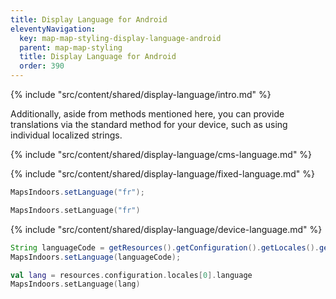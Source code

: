 ```yaml
---
title: Display Language for Android
eleventyNavigation:
  key: map-map-styling-display-language-android
  parent: map-map-styling
  title: Display Language for Android
  order: 390
---
```


<!-- Introduction -->
{% include "src/content/shared/display-language/intro.md" %}

Additionally, aside from methods mentioned here, you can provide translations via the standard method for your device, such as using individual localized strings.

<!-- CMS Language-->
{% include "src/content/shared/display-language/cms-language.md" %}

<!-- Fixed Language -->
{% include "src/content/shared/display-language/fixed-language.md" %}

<mi-tabs>
<mi-tab label="Java" tab-for="java"></mi-tab>
<mi-tab label="Kotlin" tab-for="kotlin"></mi-tab>
<mi-tab-panel id="java">

```java
MapsIndoors.setLanguage("fr");
```

</mi-tab-panel>
<mi-tab-panel id="kotlin">

```kotlin
MapsIndoors.setLanguage("fr")
```

</mi-tab-panel>
</mi-tabs>

<!-- Device Language -->
{% include "src/content/shared/display-language/device-language.md" %}

<mi-tabs>
<mi-tab label="Java" tab-for="java"></mi-tab>
<mi-tab label="Kotlin" tab-for="kotlin"></mi-tab>
<mi-tab-panel id="java">

```java
String languageCode = getResources().getConfiguration().getLocales().get(0).getLanguage();
MapsIndoors.setLanguage(languageCode);
```

</mi-tab-panel>
<mi-tab-panel id="kotlin">

```kotlin
val lang = resources.configuration.locales[0].language
MapsIndoors.setLanguage(lang)
```

</mi-tab-panel>
</mi-tabs>
